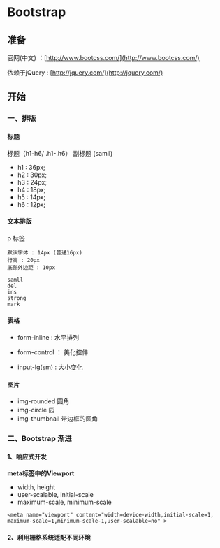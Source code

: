 # Bootstrap


## 准备

官网(中文) ：[http://www.bootcss.com/](http://www.bootcss.com/)

依赖于jQuery : [http://jquery.com/](http://jquery.com/)



## 开始

### 一、排版

#### 标题

标题（h1-h6/ .h1-.h6）
副标题 (samll)

- h1 : 36px;
- h2 : 30px;
- h3 : 24px;
- h4 : 18px;
- h5 : 14px;
- h6 : 12px;

#### 文本排版

p 标签

```
默认字体 : 14px (普通16px)
行高 : 20px
底部外边距 : 10px
```
```
samll
del
ins
strong
mark
```

#### 表格

- form-inline : 水平排列

- form-control ： 美化控件

- input-lg(sm) : 大小变化


#### 图片

- img-rounded 圆角
- img-circle 园
- img-thumbnail 带边框的圆角



### 二、Bootstrap 渐进

#### 1、响应式开发

**meta标签中的Viewport**

- width, height
- user-scalable, initial-scale
- maximum-scale, minimum-scale
```
<meta name="viewport" content="width=device-width,initial-scale=1, maximum-scale=1,minimum-scale-1,user-scalable=no" >
```

#### 2、利用栅格系统适配不同环境


